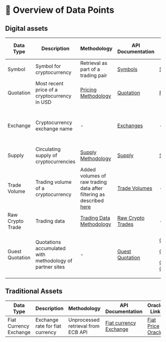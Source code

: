 # 📖 Overview of Data Points

## Digital assets

| Data Type        | Description                                              | Methodology                                                                                                                                             | API Documentation                                                                                 | Oracle Link                                                                                                                                                                                                                                                                                                                     | API Update Period                                    | Oracle Update Period |
| ---------------- | -------------------------------------------------------- | ------------------------------------------------------------------------------------------------------------------------------------------------------- | ------------------------------------------------------------------------------------------------- | ------------------------------------------------------------------------------------------------------------------------------------------------------------------------------------------------------------------------------------------------------------------------------------------------------------------------------- | ---------------------------------------------------- | -------------------- |
| Symbol           | Symbol for cryptocurrency                                | Retrieval as part of a trading pair                                                                                                                     | [Symbols](https://api.diadata.org/v1/symbols)                                                     | [Symbol Oracle](https://docs.diadata.org/documentation/oracle-documentation/crypto-assets)                                                                                                                                                                                                                                      | 1 day                                                | 1 day                |
| Quotation        | Most recent price of a cryptocurrency in USD             | [Pricing Methodology](https://docs.diadata.org/documentation/methodology/digital-assets/exchangeprices)                                                 | [Quotation](https://docs.diadata.org/documentation/api-1/api-endpoints#quotation)                 | [Price Oracle](https://docs.diadata.org/documentation/oracle-documentation/crypto-assets)                                                                                                                                                                                                                                       | 2 min.                                               | 1 day                |
| Exchange         | Cryptocurrency exchange name                             | -                                                                                                                                                       | [Exchanges](https://docs.diadata.org/documentation/api-1/api-endpoints#exchanges)                 | -                                                                                                                                                                                                                                                                                                                               | Depending on assignments or fundings on our platform | -                    |
| Supply           | Circulating supply of cryptocurrencies                   | [Supply Methodology](https://docs.diadata.org/documentation/methodology/digital-assets/supplynumbers)                                                   | [Supply](https://docs.diadata.org/documentation/api-1/api-endpoints#supply)                       | [Supply Oracle](https://docs.diadata.org/documentation/oracle-documentation/crypto-assets)                                                                                                                                                                                                                                      | 1 day                                                | 1 day                |
| Trade Volume     | Trading volume of a cryptocurrency                       | Added volumes of raw trading data after filtering as described [here](https://docs.diadata.org/documentation/methodology/digital-assets/exchangeprices) | [Trade Volumes](https://docs.diadata.org/documentation/api-1/api-endpoints#trade-volume)          | -                                                                                                                                                                                                                                                                                                                               | 1 day                                                |                      |
| Raw Crypto Trade | Trading data                                             | [Trading Data Methodology](https://docs.diadata.org/documentation/methodology/digital-assets/cryptocurrency-trading-data)                               | [Raw Crypto Trades](https://docs.diadata.org/documentation/api-1/api-endpoints#raw-crypto-trades) | -                                                                                                                                                                                                                                                                                                                               | 2 min.                                               |                      |
| Guest Quotation  | Quotations accumulated with methodology of partner sites | -                                                                                                                                                       | [Guest Quotation](https://docs.diadata.org/documentation/api-1/api-endpoints#guest-quotation)     | <p><a href="https://etherscan.io/address/0x48760771feda4be44a6ed3bff13ecbc445159b1d">CoinMarketCap</a></p><p><a href="https://etherscan.io/address/0x48760771feda4be44a6ed3bff13ecbc445159b1d">Oracle</a></p><p><a href="https://docs.diadata.org/documentation/oracle-documentation/guest-quotations">Coingecko Oracle</a></p> | 2 min.                                               | 1 day                |

## Traditional Assets

| Data Type              | Description                     | Methodology                        | API Documentation                                                                                                 | Oracle Link                                                                                  | Update Period |
| ---------------------- | ------------------------------- | ---------------------------------- | ----------------------------------------------------------------------------------------------------------------- | -------------------------------------------------------------------------------------------- | ------------- |
| Fiat Currency Exchange | Exchange rate for fiat currency | Unprocessed retrieval from ECB API | [Fiat currency Exchange](https://docs.diadata.org/documentation/api-1/api-endpoints#fiat-currency-exchange-rates) | [Fiat Price Oracle](https://docs.diadata.org/documentation/oracle-documentation/fiat-prices) | 1 day         |
